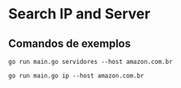 # Search IP and Server

## Comandos de exemplos

```
go run main.go servidores --host amazon.com.br
```
```
go run main.go ip --host amazon.com.br
```
